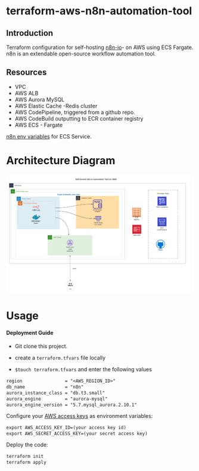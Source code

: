 # terraform-aws-n8n-automation-tool

## Introduction
Terraform configuration for self-hosting [n8n-io](https://github.com/n8n-io/n8n)- on AWS using ECS Fargate.
n8n is an extendable open-source workflow automation tool.

## Resources
* VPC
* AWS ALB
* AWS Aurora MySQL
* AWS Elastic Cache -Redis cluster 
* AWS CodePipeline, triggered from a github repo.
* AWS CodeBuild outputting to ECR container registry
* AWS ECS - Fargate

[n8n env variables](https://docs.n8n.io/hosting/environment-variables/#queues)  for ECS Service.

# Architecture Diagram


![n8n-io](https://raw.githubusercontent.com/msharma24/terraform-aws-n8n-automation-tool/main/img/n8n.png)


# Usage

#### Deployment Guide

- Git clone this project.

- create a `terraform.tfvars` file locally 
- `$touch terraform.tfvars` and enter the following values

```
region                = "<AWS_REGION_ID>"
db_name               = "n8n"
aurora_instance_class = "db.t3.small"
aurora_engine         = "aurora-mysql"
aurora_engine_version = "5.7.mysql_aurora.2.10.1"

```

Configure your [AWS access
keys](http://docs.aws.amazon.com/general/latest/gr/aws-sec-cred-types.html#access-keys-and-secret-access-keys) as
environment variables:

```
export AWS_ACCESS_KEY_ID=(your access key id)
export AWS_SECRET_ACCESS_KEY=(your secret access key)
```

Deploy the code:

```
terraform init
terraform apply
```

